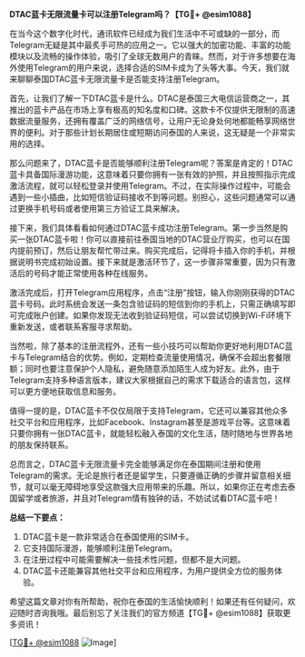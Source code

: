 **DTAC蓝卡无限流量卡可以注册Telegram吗？【TG💪+ @esim1088】**

在当今这个数字化时代，通讯软件已经成为我们生活中不可或缺的一部分，而Telegram无疑是其中最炙手可热的应用之一。它以强大的加密功能、丰富的功能模块以及流畅的操作体验，吸引了全球无数用户的青睐。然而，对于许多想要在海外使用Telegram的用户来说，选择合适的SIM卡成为了头等大事。今天，我们就来聊聊泰国DTAC蓝卡无限流量卡是否能支持注册Telegram。

首先，让我们了解一下DTAC蓝卡是什么。DTAC是泰国三大电信运营商之一，其推出的蓝卡产品在市场上享有极高的知名度和口碑。这款卡不仅提供无限制的高速数据流量服务，还拥有覆盖广泛的网络信号，让用户无论身处何地都能畅享网络世界的便利。对于那些计划长期居住或短期访问泰国的人来说，这无疑是一个非常实用的选择。

那么问题来了，DTAC蓝卡是否能够顺利注册Telegram呢？答案是肯定的！DTAC蓝卡具备国际漫游功能，这意味着只要你拥有一张有效的护照，并且按照指示完成激活流程，就可以轻松登录并使用Telegram。不过，在实际操作过程中，可能会遇到一些小插曲，比如短信验证码接收不到等问题。别担心，这些问题通常可以通过更换手机号码或者使用第三方验证工具来解决。

接下来，我们具体看看如何通过DTAC蓝卡成功注册Telegram。第一步当然是购买一张DTAC蓝卡啦！你可以直接前往泰国当地的DTAC营业厅购买，也可以在国内提前预订，然后让朋友帮忙带过来。购买完成后，记得将卡插入你的手机，并根据说明书完成初始设置。接下来就是激活环节了，这一步骤非常重要，因为只有激活后的号码才能正常使用各种在线服务。

激活完成后，打开Telegram应用程序，点击“注册”按钮，输入你刚刚获得的DTAC蓝卡号码。此时系统会发送一条包含验证码的短信到你的手机上，只需正确填写即可完成账户创建。如果你发现无法收到验证码短信，可以尝试切换到Wi-Fi环境下重新发送，或者联系客服寻求帮助。

当然啦，除了基本的注册流程外，还有一些小技巧可以帮助你更好地利用DTAC蓝卡与Telegram结合的优势。例如，定期检查流量使用情况，确保不会超出套餐限额；同时也要注意保护个人隐私，避免随意添加陌生人成为好友。此外，由于Telegram支持多种语言版本，建议大家根据自己的需求下载适合的语言包，这样可以更方便地获取信息和服务。

值得一提的是，DTAC蓝卡不仅仅局限于支持Telegram，它还可以兼容其他众多社交平台和应用程序，比如Facebook、Instagram甚至是游戏平台等。这意味着只要你拥有一张DTAC蓝卡，就能轻松融入泰国的文化生活，随时随地与世界各地的朋友保持联系。

总而言之，DTAC蓝卡无限流量卡完全能够满足你在泰国期间注册和使用Telegram的需求。无论是旅行者还是留学生，只要遵循正确的步骤并留意相关细节，就可以毫无障碍地享受这款强大应用带来的乐趣。所以，如果你正在考虑去泰国留学或者旅游，并且对Telegram情有独钟的话，不妨试试看DTAC蓝卡吧！

**总结一下要点：**
1. DTAC蓝卡是一款非常适合在泰国使用的SIM卡。
2. 它支持国际漫游，能够顺利注册Telegram。
3. 在注册过程中可能需要解决一些技术性问题，但都不是大问题。
4. DTAC蓝卡还能兼容其他社交平台和应用程序，为用户提供全方位的服务体验。

希望这篇文章对你有所帮助，祝你在泰国的生活愉快顺利！如果还有任何疑问，欢迎随时咨询我哦。最后别忘了关注我们的官方频道【TG💪+ @esim1088】获取更多资讯！

[[TG💪+ @esim1088](https://t.me/s/esim1088) ![Image](https://i.postimg.cc/4NQfJmqS/Snipaste-2025-05-13-00-14-12.png)]